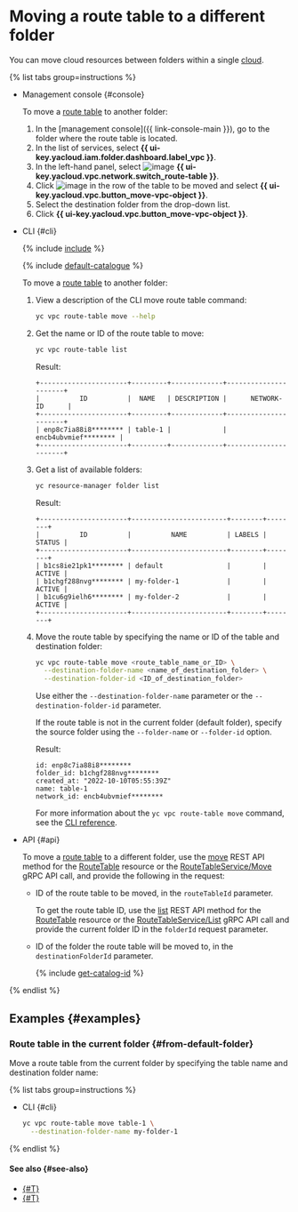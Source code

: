 # Moving a route table to a different folder

You can move cloud resources between folders within a single [cloud](../../resource-manager/concepts/resources-hierarchy.md).

{% list tabs group=instructions %}

- Management console {#console}

   To move a [route table](../concepts/routing.md) to another folder:

   1. In the [management console]({{ link-console-main }}), go to the folder where the route table is located.
   1. In the list of services, select **{{ ui-key.yacloud.iam.folder.dashboard.label_vpc }}**.
   1. In the left-hand panel, select ![image](../../_assets/console-icons/route.svg) **{{ ui-key.yacloud.vpc.network.switch_route-table }}**.
   1. Click ![image](../../_assets/console-icons/ellipsis.svg) in the row of the table to be moved and select **{{ ui-key.yacloud.vpc.button_move-vpc-object }}**.
   1. Select the destination folder from the drop-down list.
   1. Click **{{ ui-key.yacloud.vpc.button_move-vpc-object }}**.

- CLI {#cli}

   {% include [include](../../_includes/cli-install.md) %}

   {% include [default-catalogue](../../_includes/default-catalogue.md) %}

   To move a [route table](../concepts/routing.md) to another folder:

   1. View a description of the CLI move route table command:

      ```bash
      yc vpc route-table move --help
      ```

   1. Get the name or ID of the route table to move:

      ```bash
      yc vpc route-table list
      ```
      Result:
      ```text
      +----------------------+---------+-------------+----------------------+
      |          ID          |  NAME   | DESCRIPTION |      NETWORK-ID      |
      +----------------------+---------+-------------+----------------------+
      | enp8c7ia88i8******** | table-1 |             | encb4ubvmief******** |
      +----------------------+---------+-------------+----------------------+
      ```

   1. Get a list of available folders:

      ```bash
      yc resource-manager folder list
      ```

      Result:
      ```text
      +----------------------+------------------------+--------+--------+
      |          ID          |          NAME          | LABELS | STATUS |
      +----------------------+------------------------+--------+--------+
      | b1cs8ie21pk1******** | default                |        | ACTIVE |
      | b1chgf288nvg******** | my-folder-1            |        | ACTIVE |
      | b1cu6g9ielh6******** | my-folder-2            |        | ACTIVE |
      +----------------------+------------------------+--------+--------+
      ```

   1. Move the route table by specifying the name or ID of the table and destination folder:

      ```bash
      yc vpc route-table move <route_table_name_or_ID> \
        --destination-folder-name <name_of_destination_folder> \
        --destination-folder-id <ID_of_destination_folder>
      ```
      Use either the `--destination-folder-name` parameter or the `--destination-folder-id` parameter.

      If the route table is not in the current folder (default folder), specify the source folder using the `--folder-name` or `--folder-id` option.

      Result:
      ```text
      id: enp8c7ia88i8********
      folder_id: b1chgf288nvg********
      created_at: "2022-10-10T05:55:39Z"
      name: table-1
      network_id: encb4ubvmief********
      ```
      For more information about the `yc vpc route-table move` command, see the [CLI reference](../../cli/cli-ref/managed-services/vpc/route-table/move.md).

- API {#api}

   To move a [route table](../concepts/routing.md) to a different folder, use the [move](../api-ref/RouteTable/move.md) REST API method for the [RouteTable](../api-ref/RouteTable/index.md) resource or the [RouteTableService/Move](../api-ref/grpc/route_table_service.md#Move) gRPC API call, and provide the following in the request:

   * ID of the route table to be moved, in the `routeTableId` parameter.

      To get the route table ID, use the [list](../api-ref/RouteTable/list) REST API method for the [RouteTable](../api-ref/RouteTable/index.md) resource or the [RouteTableService/List](../api-ref/grpc/route_table_service.md#List) gRPC API call and provide the current folder ID in the `folderId` request parameter.

   * ID of the folder the route table will be moved to, in the `destinationFolderId` parameter.

      {% include [get-catalog-id](../../_includes/get-catalog-id.md) %}

{% endlist %}

## Examples {#examples}

### Route table in the current folder {#from-default-folder}

Move a route table from the current folder by specifying the table name and destination folder name:

{% list tabs group=instructions %}

- CLI {#cli}

   ```bash
   yc vpc route-table move table-1 \
     --destination-folder-name my-folder-1
   ```

{% endlist %}


#### See also {#see-also}

* [{#T}](network-move.md)
* [{#T}](subnet-move.md)

